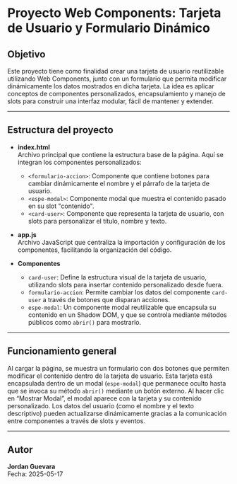 # Proyecto Web Components: Tarjeta de Usuario y Formulario Dinámico

## Objetivo  
Este proyecto tiene como finalidad crear una tarjeta de usuario reutilizable utilizando Web Components, junto con un formulario que permita modificar dinámicamente los datos mostrados en dicha tarjeta. La idea es aplicar conceptos de componentes personalizados, encapsulamiento y manejo de slots para construir una interfaz modular, fácil de mantener y extender.

---

## Estructura del proyecto

- **index.html**  
  Archivo principal que contiene la estructura base de la página. Aquí se integran los componentes personalizados:  
  - `<formulario-accion>`: Componente que contiene botones para cambiar dinámicamente el nombre y el párrafo de la tarjeta de usuario.  
  - `<espe-modal>`: Componente modal que muestra el contenido pasado en su slot "contenido".  
  - `<card-user>`: Componente que representa la tarjeta de usuario, con slots para personalizar el título, nombre y texto.

- **app.js**  
  Archivo JavaScript que centraliza la importación y configuración de los componentes, facilitando la organización del código.

- **Componentes**  
  - `card-user`: Define la estructura visual de la tarjeta de usuario, utilizando slots para insertar contenido personalizado desde fuera.  
  - `formulario-accion`: Permite cambiar los datos del componente `card-user` a través de botones que disparan acciones.  
  - `espe-modal`: Un componente modal reutilizable que encapsula su contenido en un Shadow DOM, y que se controla mediante métodos públicos como `abrir()` para mostrarlo.

---

## Funcionamiento general

Al cargar la página, se muestra un formulario con dos botones que permiten modificar el contenido dentro de la tarjeta de usuario. Esta tarjeta está encapsulada dentro de un modal (`espe-modal`) que permanece oculto hasta que se invoca su método `abrir()` mediante un botón externo. Al hacer clic en “Mostrar Modal”, el modal aparece con la tarjeta y su contenido personalizado. Los datos del usuario (como el nombre y el texto descriptivo) pueden actualizarse dinámicamente gracias a la comunicación entre componentes a través de slots y eventos.

---

## Autor  
**Jordan Guevara**  
Fecha: 2025-05-17

